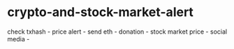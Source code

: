 # crypto-and-stock-market-alert
check txhash   -  price alert - send eth - donation - stock market price - social media -                                                                                                                                                                
